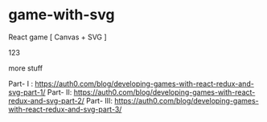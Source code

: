 # game-with-svg
React game [ Canvas + SVG ]

123

more stuff

Part- I : https://auth0.com/blog/developing-games-with-react-redux-and-svg-part-1/
Part- II: https://auth0.com/blog/developing-games-with-react-redux-and-svg-part-2/
Part- III: https://auth0.com/blog/developing-games-with-react-redux-and-svg-part-3/
